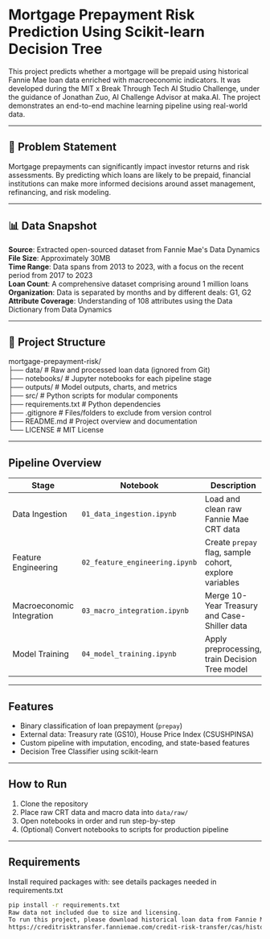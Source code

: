# Mortgage Prepayment Risk Prediction Using Scikit-learn Decision Tree 

This project predicts whether a mortgage will be prepaid using historical Fannie Mae loan data enriched with macroeconomic indicators. It was developed during the MIT x Break Through Tech AI Studio Challenge, under the guidance of Jonathan Zuo, AI Challenge Advisor at maka.AI. The project demonstrates an end-to-end machine learning pipeline using real-world data.

---

## 📌 Problem Statement

Mortgage prepayments can significantly impact investor returns and risk assessments. By predicting which loans are likely to be prepaid, financial institutions can make more informed decisions around asset management, refinancing, and risk modeling.

---

## 📊 Data Snapshot

**Source**: Extracted open-sourced dataset from Fannie Mae's Data Dynamics  
**File Size**: Approximately 30MB  
**Time Range**: Data spans from 2013 to 2023, with a focus on the recent period from 2017 to 2023  
**Loan Count**: A comprehensive dataset comprising around 1 million loans  
**Organization**: Data is separated by months and by different deals: G1, G2  
**Attribute Coverage**: Understanding of 108 attributes using the Data Dictionary from Data Dynamics

---

## 📁 Project Structure

mortgage-prepayment-risk/  
├── data/  # Raw and processed loan data (ignored from Git)  
├── notebooks/  # Jupyter notebooks for each pipeline stage  
├── outputs/  # Model outputs, charts, and metrics  
├── src/  # Python scripts for modular components  
├── requirements.txt  # Python dependencies  
├── .gitignore  # Files/folders to exclude from version control  
├── README.md  # Project overview and documentation  
└── LICENSE  # MIT License

---

##  Pipeline Overview

| Stage                       | Notebook                        | Description |
|----------------------------|----------------------------------|-------------|
| Data Ingestion             | `01_data_ingestion.ipynb`       | Load and clean raw Fannie Mae CRT data |
| Feature Engineering        | `02_feature_engineering.ipynb`  | Create `prepay` flag, sample cohort, explore variables |
| Macroeconomic Integration  | `03_macro_integration.ipynb`    | Merge 10-Year Treasury and Case-Shiller data |
| Model Training             | `04_model_training.ipynb`       | Apply preprocessing, train Decision Tree model |

---

##  Features

- Binary classification of loan prepayment (`prepay`)
- External data: Treasury rate (GS10), House Price Index (CSUSHPINSA)
- Custom pipeline with imputation, encoding, and state-based features
- Decision Tree Classifier using scikit-learn

---

##  How to Run

1. Clone the repository
2. Place raw CRT data and macro data into `data/raw/`
3. Open notebooks in order and run step-by-step
4. (Optional) Convert notebooks to scripts for production pipeline

---

##  Requirements

Install required packages with: see details packages needed in requirements.txt

```bash
pip install -r requirements.txt
Raw data not included due to size and licensing. 
To run this project, please download historical loan data from Fannie Mae:
https://creditrisktransfer.fanniemae.com/credit-risk-transfer/cas/historical-loan-performance

